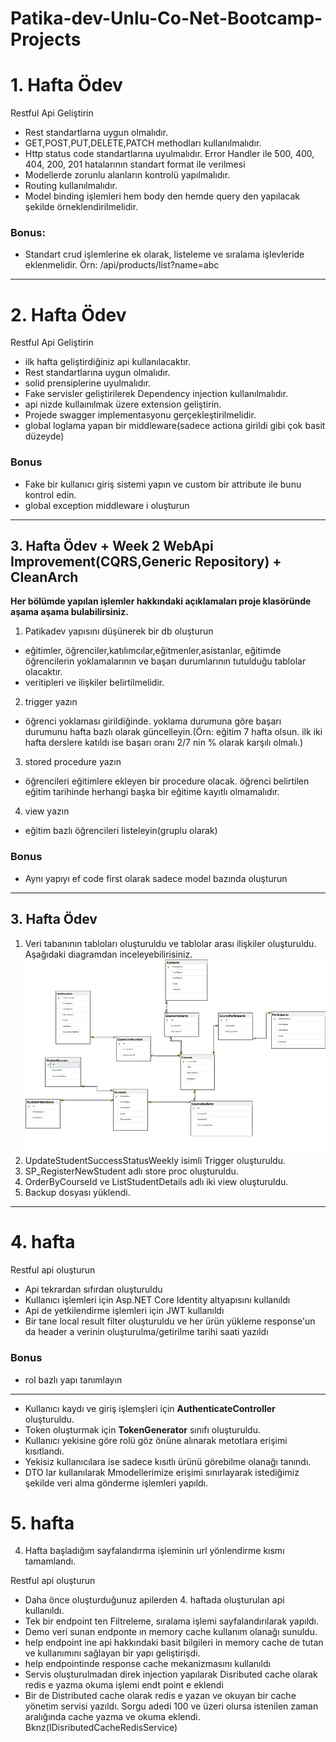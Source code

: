 # Patika-dev-Unlu-Co-Net-Bootcamp-Projects
# 1. Hafta Ödev
Restful Api Geliştirin

- Rest standartlarna uygun olmalıdır.
- GET,POST,PUT,DELETE,PATCH methodları kullanılmalıdır.
- Http status code standartlarına uyulmalıdır. Error Handler ile 500, 400, 404, 200,
201 hatalarının standart format ile verilmesi
- Modellerde zorunlu alanların kontrolü yapılmalıdır.
- Routing kullanılmalıdır.
- Model binding işlemleri hem body den hemde query den yapılacak şekilde örneklendirilmelidir.
### Bonus:
- Standart crud işlemlerine ek olarak, listeleme ve sıralama işlevleride eklenmelidir.
Örn: /api/products/list?name=abc

<hr>

# 2. Hafta Ödev
Restful Api Geliştirin
- ilk hafta geliştirdiğiniz api kullanılacaktır.
- Rest standartlarına uygun olmalıdır.
- solid prensiplerine uyulmalıdır.
- Fake servisler geliştirilerek Dependency injection kullanılmalıdır.
- api nizde kullaınılmak üzere extension geliştirin.
- Projede swagger implementasyonu gerçekleştirilmelidir.
- global loglama yapan bir middleware(sadece actiona girildi gibi çok basit düzeyde)
### Bonus
- Fake bir kullanıcı giriş sistemi yapın ve custom bir attribute ile bunu kontrol edin.
- global exception middleware i oluşturun

<hr>


## 3. Hafta Ödev + Week 2 WebApi Improvement(CQRS,Generic Repository) + CleanArch
**Her bölümde yapılan işlemler hakkındaki açıklamaları proje klasöründe aşama aşama bulabilirsiniz.**

1. Patikadev yapısını düşünerek bir db oluşturun
  - eğitimler, öğrenciler,katılımcılar,eğitmenler,asistanlar, eğitimde öğrencilerin yoklamalarının ve başarı durumlarının tutulduğu tablolar olacaktır.
  - veritipleri ve ilişkiler belirtilmelidir.
2. trigger yazın
  - öğrenci yoklaması girildiğinde. yoklama durumuna göre başarı durumunu hafta bazlı olarak güncelleyin.(Örn: eğitim 7 hafta olsun. ilk iki hafta derslere katıldı ise başarı oranı 2/7 nin % olarak karşılı olmalı.)
3. stored procedure yazın
  - öğrencileri eğitimlere ekleyen bir procedure olacak. öğrenci belirtilen eğitim tarihinde herhangi başka bir eğitime kayıtlı olmamalıdır.
4. view yazın
  - eğitim bazlı öğrencileri listeleyin(gruplu olarak)

### Bonus
- Aynı yapıyı ef code first olarak sadece model bazında oluşturun

<hr>

## 3. Hafta Ödev
1.  Veri tabanının tabloları oluşturuldu ve tablolar arası ilişkiler oluşturuldu. Aşağıdaki diagramdan inceleyebilirisiniz.
![Diagram](https://github.com/Patika-dev-Unlu-Co-Net-Bootcamp/BarisTutakli.Week3/blob/main/Diagram0.png?raw=true)
2. UpdateStudentSuccessStatusWeekly isimli Trigger oluşturuldu.
3. SP_RegisterNewStudent adlı store proc oluşturuldu.
4. OrderByCourseId ve ListStudentDetails adlı iki view oluşturuldu.
5. Backup dosyası yüklendi.

<hr>

# 4. hafta

Restful api oluşturun
- Api tekrardan sıfırdan oluşturuldu
- Kullanıcı işlemleri için Asp.NET Core Identity altyapısını kullanıldı
- Api de yetkilendirme işlemleri için JWT kullanıldı
- Bir tane local result filter oluşturuldu ve her ürün yükleme response'un da header a verinin oluşturulma/getirilme tarihi saati yazıldı

### Bonus
- rol bazlı yapı tanımlayın
<hr>

* Kullanıcı kaydı ve giriş işlemşleri için **AuthenticateController** oluşturuldu. 
* Token oluşturmak için **TokenGenerator** sınıfı oluşturuldu.
* Kullanıcı yekisine göre rolü göz önüne alınarak metotlara erişimi kısıtlandı.
* Yekisiz kullanıcılara ise sadece kısıtlı ürünü görebilme olanağı tanındı.
* DTO lar kullanılarak Mmodellerimize erişimi sınırlayarak istediğimiz şekilde veri alma gönderme işlemleri yapıldı.

# 5. hafta
4. Hafta başladığım sayfalandırma işleminin url yönlendirme kısmı tamamlandı.

Restful api oluşturun
- Daha önce oluşturduğunuz apilerden 4. haftada oluşturulan api kullanıldı.
- Tek bir endpoint ten Filtreleme, sıralama işlemi sayfalandırılarak yapıldı.
- Demo veri sunan endponte ın memory cache kullanım olanağı sunuldu.
- help endpoint ine api hakkındaki basit bilgileri in memory cache de tutan ve kullanımını sağlayan bir yapı geliştirişdi.
- help endpointinde response cache mekanizmasını kullanıldı
- Servis oluşturulmadan direk injection yapılarak Disributed cache olarak redis e yazma okuma işlemi endt point e eklendi
- Bir de Distributed cache olarak redis e yazan ve okuyan bir cache yönetim servisi yazıldı. Sorgu adedi 100 ve üzeri olursa istenilen zaman aralığında cache yazma ve okuma eklendi. Bknz(IDisributedCacheRedisService)